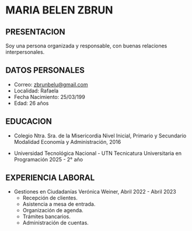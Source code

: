# MARIA BELEN ZBRUN

## PRESENTACION
Soy una persona organizada y responsable, con buenas relaciones interpersonales.

## DATOS PERSONALES
- Correo: zbrunbelu@gmail.com 
- Localidad: Rafaela  
- Fecha Nacimiento: 25/03/199
- Edad: 26 años

## EDUCACION
- Colegio Ntra. Sra. de la Misericordia 
Nivel Inicial, Primario y Secundario
Modalidad Economía y Administración, 2016

- Universidad Tecnológica Nacional - UTN
Tecnicatura Universitaria en Programación
2025 - 2° año


## EXPERIENCIA LABORAL
- Gestiones en Ciudadanías Verónica Weiner, Abril 2022 - Abril 2023
	* Recepción de clientes. 
	* Asistencia a mesa de entrada.
	* Organización de agenda.
	* Trámites bancarios.
	* Administración de cuentas.
